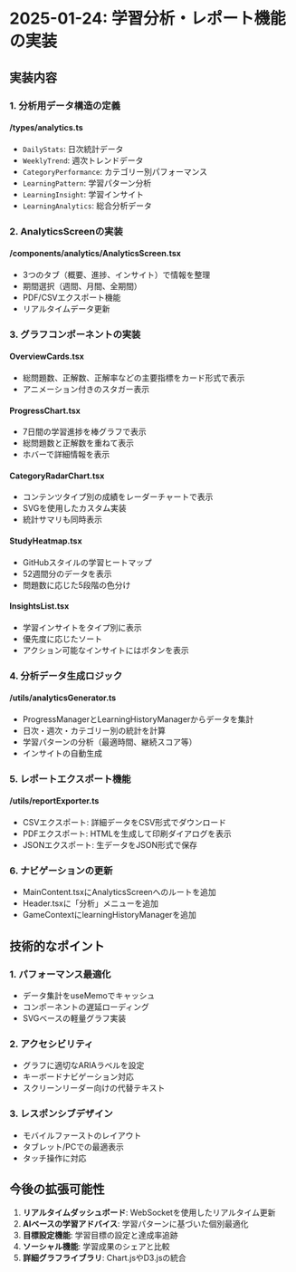 # 2025-01-24: 学習分析・レポート機能の実装

## 実装内容

### 1. 分析用データ構造の定義

#### /types/analytics.ts
- `DailyStats`: 日次統計データ
- `WeeklyTrend`: 週次トレンドデータ
- `CategoryPerformance`: カテゴリー別パフォーマンス
- `LearningPattern`: 学習パターン分析
- `LearningInsight`: 学習インサイト
- `LearningAnalytics`: 総合分析データ

### 2. AnalyticsScreenの実装

#### /components/analytics/AnalyticsScreen.tsx
- 3つのタブ（概要、進捗、インサイト）で情報を整理
- 期間選択（週間、月間、全期間）
- PDF/CSVエクスポート機能
- リアルタイムデータ更新

### 3. グラフコンポーネントの実装

#### OverviewCards.tsx
- 総問題数、正解数、正解率などの主要指標をカード形式で表示
- アニメーション付きのスタガー表示

#### ProgressChart.tsx
- 7日間の学習進捗を棒グラフで表示
- 総問題数と正解数を重ねて表示
- ホバーで詳細情報を表示

#### CategoryRadarChart.tsx
- コンテンツタイプ別の成績をレーダーチャートで表示
- SVGを使用したカスタム実装
- 統計サマリも同時表示

#### StudyHeatmap.tsx
- GitHubスタイルの学習ヒートマップ
- 52週間分のデータを表示
- 問題数に応じた5段階の色分け

#### InsightsList.tsx
- 学習インサイトをタイプ別に表示
- 優先度に応じたソート
- アクション可能なインサイトにはボタンを表示

### 4. 分析データ生成ロジック

#### /utils/analyticsGenerator.ts
- ProgressManagerとLearningHistoryManagerからデータを集計
- 日次・週次・カテゴリー別の統計を計算
- 学習パターンの分析（最適時間、継続スコア等）
- インサイトの自動生成

### 5. レポートエクスポート機能

#### /utils/reportExporter.ts
- CSVエクスポート: 詳細データをCSV形式でダウンロード
- PDFエクスポート: HTMLを生成して印刷ダイアログを表示
- JSONエクスポート: 生データをJSON形式で保存

### 6. ナビゲーションの更新

- MainContent.tsxにAnalyticsScreenへのルートを追加
- Header.tsxに「分析」メニューを追加
- GameContextにlearningHistoryManagerを追加

## 技術的なポイント

### 1. パフォーマンス最適化
- データ集計をuseMemoでキャッシュ
- コンポーネントの遅延ローディング
- SVGベースの軽量グラフ実装

### 2. アクセシビリティ
- グラフに適切なARIAラベルを設定
- キーボードナビゲーション対応
- スクリーンリーダー向けの代替テキスト

### 3. レスポンシブデザイン
- モバイルファーストのレイアウト
- タブレット/PCでの最適表示
- タッチ操作に対応

## 今後の拡張可能性

1. **リアルタイムダッシュボード**: WebSocketを使用したリアルタイム更新
2. **AIベースの学習アドバイス**: 学習パターンに基づいた個別最適化
3. **目標設定機能**: 学習目標の設定と達成率追跡
4. **ソーシャル機能**: 学習成果のシェアと比較
5. **詳細グラフライブラリ**: Chart.jsやD3.jsの統合
